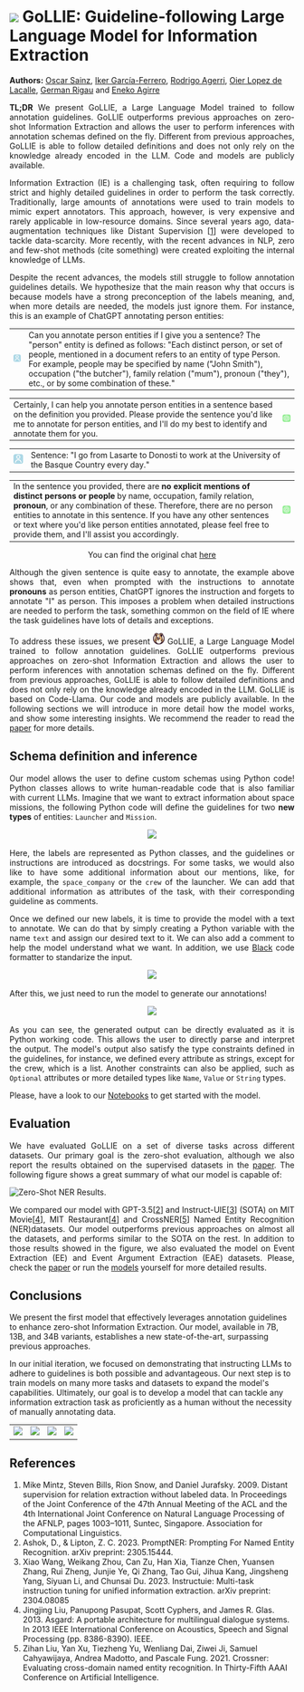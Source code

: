 <h1><img src="https://github.com/hitz-zentroa/GoLLIE/blob/main/assets/GoLLIE.png?raw=true" width="25"> GoLLIE: Guideline-following Large Language Model for Information Extraction</h1>

**Authors:** [Oscar Sainz](https://osainz59.github.io/), [Iker García-Ferrero](https://ikergarcia1996.github.io/Iker-Garcia-Ferrero/), [Rodrigo Agerri](https://ragerri.github.io/), [Oier Lopez de Lacalle](https://oierldl.github.io/), [German Rigau](https://adimen.si.ehu.es/~rigau/) and [Eneko Agirre](https://eagirre.github.io/)

<p align="justify">
<b>TL;DR</b> We present GoLLIE, a Large Language Model trained to follow annotation guidelines. GoLLIE outperforms previous approaches on zero-shot Information Extraction and allows the user to perform inferences with annotation schemas defined on the fly. Different from previous approaches, GoLLIE is able to follow detailed definitions and does not only rely on the knowledge already encoded in the LLM. Code and models are publicly available.
</p>

<p align="justify">
Information Extraction (IE) is a challenging task, often requiring to follow strict and highly detailed guidelines in order to perform the task correctly. Traditionally, large amounts of annotations were used to train models to mimic expert annotators. This approach, however, is very expensive and rarely applicable in low-resource domains. Since several years ago, data-augmentation techniques like Distant Supervision [<a href="#references">1</a>] were developed to tackle data-scarcity. More recently, with the recent advances in NLP, zero and few-shot methods (cite something) were created exploiting the internal knowledge of LLMs.
</p>

<p align="justify">
Despite the recent advances, the models still struggle to follow annotation guidelines details. We hypothesize that the main reason why that occurs is because models have a strong preconception of the labels meaning, and, when more details are needed, the models just ignore them. For instance, this is an example of ChatGPT annotating person entities:
</p>

<table border="0">
 <tr>
   <td><img src="assets/user.svg" width="80em"></td>
   <td>Can you annotate person entities if I give you a sentence? The "person" entity is defined as follows: "Each distinct person, or set of people, mentioned in a document refers to an entity of type Person. For example, people may be specified by name ("John Smith"), occupation ("the butcher"), family relation ("mum"), pronoun ("they"), etc., or by some combination of these."</td>
 </tr>
</table>

<table border="0">
 <tr>
   <td>Certainly, I can help you annotate person entities in a sentence based on the definition you provided. Please provide the sentence you'd like me to annotate for person entities, and I'll do my best to identify and annotate them for you.</td>
   <td><img src="assets/openai.svg" width="50px"></td>
 </tr>
</table>

<table border="0">
 <tr>
   <td><img src="assets/user.svg" width="25em"></td>
   <td>Sentence: "I go from Lasarte to Donosti to work at the University of the Basque Country every day."</td>
 </tr>
</table>

<table border="0">
 <tr>
   <td>In the sentence you provided, there are <b>no explicit mentions of distinct persons or people</b> by name, occupation, family relation, <b>pronoun</b>, or any combination of these. Therefore, there are no person entities to annotate in this sentence. If you have any other sentences or text where you'd like person entities annotated, please feel free to provide them, and I'll assist you accordingly.</td>
   <td><img src="assets/openai.svg" width="90px"></td>
 </tr>
</table>
<p align="center">You can find the original chat <a href="https://chat.openai.com/share/e44e9b0e-3f6b-49a0-b84d-48386e0b5118">here</a></p>

<p align="justify">Although the given sentence is quite easy to annotate, the example above shows that, even when prompted with the instructions to annotate <b>pronouns</b> as person entities, ChatGPT ignores the instruction and forgets to annotate "I" as person. This imposes a problem when detailed instructions are needed to perform the task, something common on the field of IE where the task guidelines have lots of details and exceptions.</p>

<p align="justify">To address these issues, we present <img src="../assets/GoLLIE.png" width="20"> GoLLIE, a Large Language Model trained to follow annotation guidelines. GoLLIE outperforms previous approaches on zero-shot Information Extraction and allows the user to perform inferences with annotation schemas defined on the fly. Different from previous approaches, GoLLIE is able to follow detailed definitions and does not only rely on the knowledge already encoded in the LLM. GoLLIE is based on Code-Llama. Our code and models are publicly available. In the following sections we will introduce in more detail how the model works, and show some interesting insights. We recommend the reader to read the <a href="">paper</a> for more details.</p>


## Schema definition and inference

<p align="justify">Our model allows the user to define custom schemas using Python code! Python classes allows to write human-readable code that is also familiar with current LLMs. Imagine that we want to extract information about space missions, the following Python code will define the guidelines for two <b>new types</b> of entities: <code>Launcher</code> and <code>Mission</code>.</p>

<!---

```python
@dataclass
class Launcher(Template):
    """Refers to a vehicle designed primarily to transport payloads from the Earth's 
    surface to space. Launchers can carry various payloads, including satellites, 
    crewed spacecraft, and cargo, into various orbits or even beyond Earth's orbit. 
    They are usually multi-stage vehicles that use rocket engines for propulsion."""

    mention: str  
    """
    The name of the launcher vehicle. 
    Such as: "Sturn V", "Atlas V", "Soyuz", "Ariane 5"
    """
    space_company: str # The company that operates the launcher. Such as: "Blue origin", "ESA", "Boeing", "ISRO", "Northrop Grumman", "Arianespace"
    crew: List[str] # Names of the crew members boarding the Launcher. Such as: "Neil Armstrong", "Michael Collins", "Buzz Aldrin"
    

@dataclass
class Mission(Template):
    """Any planned or accomplished journey beyond Earth's atmosphere with specific objectives, 
    either crewed or uncrewed. It includes missions to satellites, the International 
    Space Station (ISS), other celestial bodies, and deep space."""
    
    mention: str
    """
    The name of the mission. 
    Such as: "Apollo 11", "Artemis", "Mercury"
    """
    date: str # The start date of the mission
    departure: str # The place from which the vehicle will be launched. Such as: "Florida", "Houston", "French Guiana"
    destination: str # The place or planet to which the launcher will be sent. Such as "Moon", "low-orbit", "Saturn"

```
-->

<p align="center">
<img src="https://github.com/hitz-zentroa/GoLLIE/blob/main/assets/snippets/space_guidelines.png?raw=true">
</p>

<p align="justify">Here, the labels are represented as Python classes, and the guidelines or instructions are introduced as docstrings. For some tasks, we would also like to have some additional information about our mentions, like, for example, the <code>space_company</code> or the <code>crew</code> of the launcher. We can add that additional information as attributes of the task, with their corresponding guideline as comments.</p>

<p align="justify">Once we defined our new labels, it is time to provide the model with a text to annotate. We can do that by simply creating a Python variable with the name <code>text</code> and assign our desired text to it. We can also add a comment to help the model understand what we want. In addition, we use  <a href="https://black.readthedocs.io/en/stable/">Black</a> code formatter to standarize the input.</p>
<!---
```python
# This is the text to analyze
text = (
    "The Ares 3 mission to Mars is scheduled for 2032. The Starship rocket build by SpaceX will take off from Boca Chica,"
    "carrying the astronauts Max Rutherford, Elena Soto, and Jake Martinez."
)
```
-->
<p align="center">
<img src="https://github.com/hitz-zentroa/GoLLIE/blob/main/assets/snippets/space_text.png?raw=true">
</p>
After this, we just need to run the model to generate our annotations!
<!---
```python
result = [
    Mission(mention='Ares 3', date='2032', departure='Boca Chica', destination='Mars'),
    Launcher(mention='Starship', space_company='SpaceX', crew=['Max Rutherford', 'Elena Soto', 'Jake Martinez'])
]
```
-->
<p align="center">
<img src="https://github.com/hitz-zentroa/GoLLIE/blob/main/assets/snippets/space_result.png?raw=true">
</p>
<p align="justify">As you can see, the generated output can be directly evaluated as it is Python working code. This allows the user to directly parse and interpret the output. The model's output also satisfy the type constraints defined in the guidelines, for instance, we defined every attribute as strings, except for the crew, which is a list. Another constraints can also be applied, such as <code>Optional</code> attributes or more detailed types like <code>Name</code>, <code>Value</code> or <code>String</code> types.</p>

Please, have a look to our <a href="https://github.com/hitz-zentroa/GoLLIE/tree/main/notebooks">Notebooks</a> to get started with the model.

## Evaluation

<p align="justify">We have evaluated GoLLIE on a set of diverse tasks across different datasets. Our primary goal is the zero-shot evaluation, although we also report the results obtained on the supervised datasets in the <a href="">paper</a>. The following figure shows a great summary of what our model is capable of:</p> 

![Zero-Shot NER Results.](https://github.com/hitz-zentroa/GoLLIE/raw/main/assets/zero_shot_results.png)

<p align="justify">We compared our model with GPT-3.5[<a href="#references">2</a>] and Instruct-UIE[<a href="#references">3</a>] (SOTA) on MIT Movie[<a href="#references">4</a>], MIT Restaurant[<a href="#references">4</a>] and CrossNER[<a href="#references">5</a>] Named Entity Recognition (NER)datasets. Our model outperforms previous approaches on almost all the datasets, and performs similar to the SOTA on the rest. In addition to those results showed in the figure, we also evaluated the model on Event Extraction (EE) and Event Argument Extraction (EAE) datasets. Please, check the <a href="">paper</a> or run the <a href="https://huggingface.co/collections/HiTZ/gollie-651bf19ee315e8a224aacc4f">models</a> yourself for more detailed results.</p>

## Conclusions

We present the first model that effectively leverages annotation guidelines to enhance zero-shot Information Extraction. Our model, available in 7B, 13B, and 34B variants, establishes a new state-of-the-art, surpassing previous approaches.

In our initial iteration, we focused on demonstrating that instructing LLMs to adhere to guidelines is both possible and advantageous. Our next step is to train models on many more tasks and datasets to expand the model's capabilities. Ultimately, our goal is to develop a model that can tackle any information extraction task as proficiently as a human without the necessity of manually annotating data.

<table border="0" align="center">
 <tr>
   <td><a href=""><img src="https://img.shields.io/badge/Paper-20B2AA?style=for-the-badge"></a></td>
   <td><a href="https://github.com/hitz-zentroa/GoLLIE"><img src="https://img.shields.io/badge/Code-20B2AA?style=for-the-badge"></a></td>
   <td><a href="https://huggingface.co/collections/HiTZ/gollie-651bf19ee315e8a224aacc4f"><img src="https://img.shields.io/badge/Models-20B2AA?style=for-the-badge"></a></td>
   <td><a href="https://github.com/hitz-zentroa/GoLLIE/tree/main/notebooks"><img src="https://img.shields.io/badge/Example Notebooks-20B2AA?style=for-the-badge"></a></td>
 </tr>
</table>


## References

1. Mike Mintz, Steven Bills, Rion Snow, and Daniel Jurafsky. 2009. Distant supervision for relation extraction without labeled data. In Proceedings of the Joint Conference of the 47th Annual Meeting of the ACL and the 4th International Joint Conference on Natural Language Processing of the AFNLP, pages 1003–1011, Suntec, Singapore. Association for Computational Linguistics.
2. Ashok, D., & Lipton, Z. C. 2023. PromptNER: Prompting For Named Entity Recognition. arXiv preprint: 2305.15444.
3. Xiao Wang, Weikang Zhou, Can Zu, Han Xia, Tianze Chen, Yuansen Zhang, Rui Zheng, Junjie Ye, Qi Zhang, Tao Gui, Jihua Kang, Jingsheng Yang, Siyuan Li, and Chunsai Du. 2023. Instructuie: Multi-task instruction tuning for unified information extraction. arXiv preprint: 2304.08085
4. Jingjing Liu, Panupong Pasupat, Scott Cyphers, and James R. Glas. 2013. Asgard: A portable architecture for multilingual dialogue systems. In 2013 IEEE International Conference on Acoustics, Speech and Signal Processing (pp. 8386-8390). IEEE.
5. Zihan Liu, Yan Xu, Tiezheng Yu, Wenliang Dai, Ziwei Ji, Samuel Cahyawijaya, Andrea Madotto, and Pascale Fung. 2021. Crossner: Evaluating cross-domain named entity recognition. In Thirty-Fifth AAAI Conference on Artificial Intelligence.
